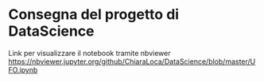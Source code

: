 # Consegna del progetto di DataScience

Link per visualizzare il notebook tramite nbviewer
https://nbviewer.jupyter.org/github/ChiaraLoca/DataScience/blob/master/UFO.ipynb
